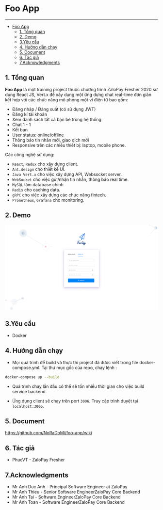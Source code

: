 # Foo App

---------------

- [Foo App](#foo-app)
  - [1. Tổng quan](#1-tổng-quan)
  - [2. Demo](#2-demo)
  - [3.Yêu cầu](#3yêu-cầu)
  - [4. Hướng dẫn chạy](#4-hướng-dẫn-chạy)
  - [5. Document](#5-document)
  - [6. Tác giả](#6-tác-giả)
  - [7.Acknowledgments](#7acknowledgments)

## 1. Tổng quan

**Foo App** là một training project  thuộc chương trình  ZaloPay Fresher 2020 sử dụng React JS, Vert.x để xây dụng một ứng dựng chat real-time đơn giản kết hợp với các chức năng mô phỏng một ví điện tử bao gồm:

- Đăng nhâp / Đăng xuất (có sử dụng JWT)
- Đăng kí tài khoản
- Xem danh sách tất cả bạn bè trong hệ thống
- Chat 1 - 1
- Kết bạn
- User status: online/offline
- Thông báo tin nhắn mới, giao dịch mới
- Responsive trên các nhiều thiết bị: laptop, mobile phone.

Các công nghệ sử dụng:

- `React`, `Redux` cho xây dựng client.
- `Ant.design` cho thiết kế UI.
- `Java Vert.x` cho việc xây dựng API, Websocket server.
- `WebSocket` cho việc gửi/nhận tin nhắn, thông báo real time.
- `MySQL` làm database chính
- `Redis` cho caching data.
- `gRPC` cho việc xây dựng các chức năng fintech.
- `Prometheus`, `Grafana` cho monitoring.

## 2. Demo

![demo](media/demo-fooapp.gif)

## 3.Yêu cầu

- Docker

## 4. Hướng dẫn chạy

- Mọi quá trình để build và thực thi project đã được viết trong file docker-compose.yml. Tại thư mục gốc của repo, chạy lệnh :

```bash
docker-compose up --build
```

- Quá trình chạy lần đầu có thể sẽ tốn nhiều thời gian cho việc build service backend.

- Ứng dụng client sẽ chạy trên port `3006`. Truy cập trình duyệt tại `localhost:3006`.

## 5. Document

https://github.com/NoRaDoMi/foo-app/wiki

## 6. Tác giả

- PhucVT - ZaloPay Fresher

## 7.Acknowledgments

- Mr Anh Duc Anh - Principal Software Engineer at ZaloPay
- Mr Anh Thieu - Senior Software EngineerZaloPay Core Backend
- Mr Anh Tai - Software EngineerZaloPay Core Backend
- Mr Anh Toan - Software EngineerZaloPay Core Backend
